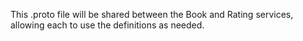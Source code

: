 This .proto file will be shared between the Book and Rating services, allowing each to use the definitions as needed. 